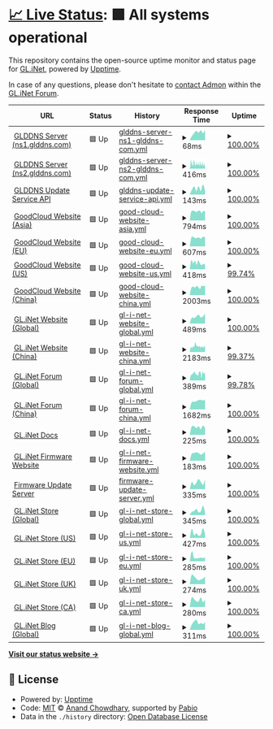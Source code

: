 # [📈 Live Status](https://glinet-status.admon.in.ua): <!--live status--> **🟩 All systems operational**

This repository contains the open-source uptime monitor and status page for [GL.iNet](https://www.gl-inet.com), powered by [Upptime](https://github.com/upptime/upptime).

In case of any questions, please don't hesitate to [contact Admon](https://forum.gl-inet.com/u/admon/summary) within the [GL.iNet Forum](https://forum.gl-inet.com).

<!--start: status pages-->
<!-- This summary is generated by Upptime (https://github.com/upptime/upptime) -->
<!-- Do not edit this manually, your changes will be overwritten -->
<!-- prettier-ignore -->
| URL | Status | History | Response Time | Uptime |
| --- | ------ | ------- | ------------- | ------ |
| <img alt="" src="https://icons.duckduckgo.com/ip3/null.ico" height="13"> [GLDDNS Server (ns1.glddns.com)](ns1.glddns.com) | 🟩 Up | [glddns-server-ns1-glddns-com.yml](https://github.com/Admonstrator/glinet-uptime/commits/HEAD/history/glddns-server-ns1-glddns-com.yml) | <details><summary><img alt="Response time graph" src="./graphs/glddns-server-ns1-glddns-com/response-time-week.png" height="20"> 68ms</summary><br><a href="https://glinet-status.admon.in.ua/history/glddns-server-ns1-glddns-com"><img alt="Response time 77" src="https://img.shields.io/endpoint?url=https%3A%2F%2Fraw.githubusercontent.com%2FAdmonstrator%2Fglinet-uptime%2FHEAD%2Fapi%2Fglddns-server-ns1-glddns-com%2Fresponse-time.json"></a><br><a href="https://glinet-status.admon.in.ua/history/glddns-server-ns1-glddns-com"><img alt="24-hour response time 88" src="https://img.shields.io/endpoint?url=https%3A%2F%2Fraw.githubusercontent.com%2FAdmonstrator%2Fglinet-uptime%2FHEAD%2Fapi%2Fglddns-server-ns1-glddns-com%2Fresponse-time-day.json"></a><br><a href="https://glinet-status.admon.in.ua/history/glddns-server-ns1-glddns-com"><img alt="7-day response time 68" src="https://img.shields.io/endpoint?url=https%3A%2F%2Fraw.githubusercontent.com%2FAdmonstrator%2Fglinet-uptime%2FHEAD%2Fapi%2Fglddns-server-ns1-glddns-com%2Fresponse-time-week.json"></a><br><a href="https://glinet-status.admon.in.ua/history/glddns-server-ns1-glddns-com"><img alt="30-day response time 77" src="https://img.shields.io/endpoint?url=https%3A%2F%2Fraw.githubusercontent.com%2FAdmonstrator%2Fglinet-uptime%2FHEAD%2Fapi%2Fglddns-server-ns1-glddns-com%2Fresponse-time-month.json"></a><br><a href="https://glinet-status.admon.in.ua/history/glddns-server-ns1-glddns-com"><img alt="1-year response time 77" src="https://img.shields.io/endpoint?url=https%3A%2F%2Fraw.githubusercontent.com%2FAdmonstrator%2Fglinet-uptime%2FHEAD%2Fapi%2Fglddns-server-ns1-glddns-com%2Fresponse-time-year.json"></a></details> | <details><summary><a href="https://glinet-status.admon.in.ua/history/glddns-server-ns1-glddns-com">100.00%</a></summary><a href="https://glinet-status.admon.in.ua/history/glddns-server-ns1-glddns-com"><img alt="All-time uptime 100.00%" src="https://img.shields.io/endpoint?url=https%3A%2F%2Fraw.githubusercontent.com%2FAdmonstrator%2Fglinet-uptime%2FHEAD%2Fapi%2Fglddns-server-ns1-glddns-com%2Fuptime.json"></a><br><a href="https://glinet-status.admon.in.ua/history/glddns-server-ns1-glddns-com"><img alt="24-hour uptime 100.00%" src="https://img.shields.io/endpoint?url=https%3A%2F%2Fraw.githubusercontent.com%2FAdmonstrator%2Fglinet-uptime%2FHEAD%2Fapi%2Fglddns-server-ns1-glddns-com%2Fuptime-day.json"></a><br><a href="https://glinet-status.admon.in.ua/history/glddns-server-ns1-glddns-com"><img alt="7-day uptime 100.00%" src="https://img.shields.io/endpoint?url=https%3A%2F%2Fraw.githubusercontent.com%2FAdmonstrator%2Fglinet-uptime%2FHEAD%2Fapi%2Fglddns-server-ns1-glddns-com%2Fuptime-week.json"></a><br><a href="https://glinet-status.admon.in.ua/history/glddns-server-ns1-glddns-com"><img alt="30-day uptime 100.00%" src="https://img.shields.io/endpoint?url=https%3A%2F%2Fraw.githubusercontent.com%2FAdmonstrator%2Fglinet-uptime%2FHEAD%2Fapi%2Fglddns-server-ns1-glddns-com%2Fuptime-month.json"></a><br><a href="https://glinet-status.admon.in.ua/history/glddns-server-ns1-glddns-com"><img alt="1-year uptime 100.00%" src="https://img.shields.io/endpoint?url=https%3A%2F%2Fraw.githubusercontent.com%2FAdmonstrator%2Fglinet-uptime%2FHEAD%2Fapi%2Fglddns-server-ns1-glddns-com%2Fuptime-year.json"></a></details>
| <img alt="" src="https://icons.duckduckgo.com/ip3/null.ico" height="13"> [GLDDNS Server (ns2.glddns.com)](ns2.glddns.com) | 🟩 Up | [glddns-server-ns2-glddns-com.yml](https://github.com/Admonstrator/glinet-uptime/commits/HEAD/history/glddns-server-ns2-glddns-com.yml) | <details><summary><img alt="Response time graph" src="./graphs/glddns-server-ns2-glddns-com/response-time-week.png" height="20"> 416ms</summary><br><a href="https://glinet-status.admon.in.ua/history/glddns-server-ns2-glddns-com"><img alt="Response time 387" src="https://img.shields.io/endpoint?url=https%3A%2F%2Fraw.githubusercontent.com%2FAdmonstrator%2Fglinet-uptime%2FHEAD%2Fapi%2Fglddns-server-ns2-glddns-com%2Fresponse-time.json"></a><br><a href="https://glinet-status.admon.in.ua/history/glddns-server-ns2-glddns-com"><img alt="24-hour response time 358" src="https://img.shields.io/endpoint?url=https%3A%2F%2Fraw.githubusercontent.com%2FAdmonstrator%2Fglinet-uptime%2FHEAD%2Fapi%2Fglddns-server-ns2-glddns-com%2Fresponse-time-day.json"></a><br><a href="https://glinet-status.admon.in.ua/history/glddns-server-ns2-glddns-com"><img alt="7-day response time 416" src="https://img.shields.io/endpoint?url=https%3A%2F%2Fraw.githubusercontent.com%2FAdmonstrator%2Fglinet-uptime%2FHEAD%2Fapi%2Fglddns-server-ns2-glddns-com%2Fresponse-time-week.json"></a><br><a href="https://glinet-status.admon.in.ua/history/glddns-server-ns2-glddns-com"><img alt="30-day response time 387" src="https://img.shields.io/endpoint?url=https%3A%2F%2Fraw.githubusercontent.com%2FAdmonstrator%2Fglinet-uptime%2FHEAD%2Fapi%2Fglddns-server-ns2-glddns-com%2Fresponse-time-month.json"></a><br><a href="https://glinet-status.admon.in.ua/history/glddns-server-ns2-glddns-com"><img alt="1-year response time 387" src="https://img.shields.io/endpoint?url=https%3A%2F%2Fraw.githubusercontent.com%2FAdmonstrator%2Fglinet-uptime%2FHEAD%2Fapi%2Fglddns-server-ns2-glddns-com%2Fresponse-time-year.json"></a></details> | <details><summary><a href="https://glinet-status.admon.in.ua/history/glddns-server-ns2-glddns-com">100.00%</a></summary><a href="https://glinet-status.admon.in.ua/history/glddns-server-ns2-glddns-com"><img alt="All-time uptime 99.82%" src="https://img.shields.io/endpoint?url=https%3A%2F%2Fraw.githubusercontent.com%2FAdmonstrator%2Fglinet-uptime%2FHEAD%2Fapi%2Fglddns-server-ns2-glddns-com%2Fuptime.json"></a><br><a href="https://glinet-status.admon.in.ua/history/glddns-server-ns2-glddns-com"><img alt="24-hour uptime 100.00%" src="https://img.shields.io/endpoint?url=https%3A%2F%2Fraw.githubusercontent.com%2FAdmonstrator%2Fglinet-uptime%2FHEAD%2Fapi%2Fglddns-server-ns2-glddns-com%2Fuptime-day.json"></a><br><a href="https://glinet-status.admon.in.ua/history/glddns-server-ns2-glddns-com"><img alt="7-day uptime 100.00%" src="https://img.shields.io/endpoint?url=https%3A%2F%2Fraw.githubusercontent.com%2FAdmonstrator%2Fglinet-uptime%2FHEAD%2Fapi%2Fglddns-server-ns2-glddns-com%2Fuptime-week.json"></a><br><a href="https://glinet-status.admon.in.ua/history/glddns-server-ns2-glddns-com"><img alt="30-day uptime 99.82%" src="https://img.shields.io/endpoint?url=https%3A%2F%2Fraw.githubusercontent.com%2FAdmonstrator%2Fglinet-uptime%2FHEAD%2Fapi%2Fglddns-server-ns2-glddns-com%2Fuptime-month.json"></a><br><a href="https://glinet-status.admon.in.ua/history/glddns-server-ns2-glddns-com"><img alt="1-year uptime 99.82%" src="https://img.shields.io/endpoint?url=https%3A%2F%2Fraw.githubusercontent.com%2FAdmonstrator%2Fglinet-uptime%2FHEAD%2Fapi%2Fglddns-server-ns2-glddns-com%2Fuptime-year.json"></a></details>
| <img alt="" src="https://icons.duckduckgo.com/ip3/.ico" height="13"> [GLDDNS Update Service API](http:///monitoring:byadmon@ddns.glddns.com/nic/update) | 🟩 Up | [glddns-update-service-api.yml](https://github.com/Admonstrator/glinet-uptime/commits/HEAD/history/glddns-update-service-api.yml) | <details><summary><img alt="Response time graph" src="./graphs/glddns-update-service-api/response-time-week.png" height="20"> 143ms</summary><br><a href="https://glinet-status.admon.in.ua/history/glddns-update-service-api"><img alt="Response time 180" src="https://img.shields.io/endpoint?url=https%3A%2F%2Fraw.githubusercontent.com%2FAdmonstrator%2Fglinet-uptime%2FHEAD%2Fapi%2Fglddns-update-service-api%2Fresponse-time.json"></a><br><a href="https://glinet-status.admon.in.ua/history/glddns-update-service-api"><img alt="24-hour response time 88" src="https://img.shields.io/endpoint?url=https%3A%2F%2Fraw.githubusercontent.com%2FAdmonstrator%2Fglinet-uptime%2FHEAD%2Fapi%2Fglddns-update-service-api%2Fresponse-time-day.json"></a><br><a href="https://glinet-status.admon.in.ua/history/glddns-update-service-api"><img alt="7-day response time 143" src="https://img.shields.io/endpoint?url=https%3A%2F%2Fraw.githubusercontent.com%2FAdmonstrator%2Fglinet-uptime%2FHEAD%2Fapi%2Fglddns-update-service-api%2Fresponse-time-week.json"></a><br><a href="https://glinet-status.admon.in.ua/history/glddns-update-service-api"><img alt="30-day response time 180" src="https://img.shields.io/endpoint?url=https%3A%2F%2Fraw.githubusercontent.com%2FAdmonstrator%2Fglinet-uptime%2FHEAD%2Fapi%2Fglddns-update-service-api%2Fresponse-time-month.json"></a><br><a href="https://glinet-status.admon.in.ua/history/glddns-update-service-api"><img alt="1-year response time 180" src="https://img.shields.io/endpoint?url=https%3A%2F%2Fraw.githubusercontent.com%2FAdmonstrator%2Fglinet-uptime%2FHEAD%2Fapi%2Fglddns-update-service-api%2Fresponse-time-year.json"></a></details> | <details><summary><a href="https://glinet-status.admon.in.ua/history/glddns-update-service-api">100.00%</a></summary><a href="https://glinet-status.admon.in.ua/history/glddns-update-service-api"><img alt="All-time uptime 100.00%" src="https://img.shields.io/endpoint?url=https%3A%2F%2Fraw.githubusercontent.com%2FAdmonstrator%2Fglinet-uptime%2FHEAD%2Fapi%2Fglddns-update-service-api%2Fuptime.json"></a><br><a href="https://glinet-status.admon.in.ua/history/glddns-update-service-api"><img alt="24-hour uptime 100.00%" src="https://img.shields.io/endpoint?url=https%3A%2F%2Fraw.githubusercontent.com%2FAdmonstrator%2Fglinet-uptime%2FHEAD%2Fapi%2Fglddns-update-service-api%2Fuptime-day.json"></a><br><a href="https://glinet-status.admon.in.ua/history/glddns-update-service-api"><img alt="7-day uptime 100.00%" src="https://img.shields.io/endpoint?url=https%3A%2F%2Fraw.githubusercontent.com%2FAdmonstrator%2Fglinet-uptime%2FHEAD%2Fapi%2Fglddns-update-service-api%2Fuptime-week.json"></a><br><a href="https://glinet-status.admon.in.ua/history/glddns-update-service-api"><img alt="30-day uptime 100.00%" src="https://img.shields.io/endpoint?url=https%3A%2F%2Fraw.githubusercontent.com%2FAdmonstrator%2Fglinet-uptime%2FHEAD%2Fapi%2Fglddns-update-service-api%2Fuptime-month.json"></a><br><a href="https://glinet-status.admon.in.ua/history/glddns-update-service-api"><img alt="1-year uptime 100.00%" src="https://img.shields.io/endpoint?url=https%3A%2F%2Fraw.githubusercontent.com%2FAdmonstrator%2Fglinet-uptime%2FHEAD%2Fapi%2Fglddns-update-service-api%2Fuptime-year.json"></a></details>
| <img alt="" src="https://icons.duckduckgo.com/ip3/www.goodcloud.xyz.ico" height="13"> [GoodCloud Website (Asia)](https://www.goodcloud.xyz) | 🟩 Up | [good-cloud-website-asia.yml](https://github.com/Admonstrator/glinet-uptime/commits/HEAD/history/good-cloud-website-asia.yml) | <details><summary><img alt="Response time graph" src="./graphs/good-cloud-website-asia/response-time-week.png" height="20"> 794ms</summary><br><a href="https://glinet-status.admon.in.ua/history/good-cloud-website-asia"><img alt="Response time 830" src="https://img.shields.io/endpoint?url=https%3A%2F%2Fraw.githubusercontent.com%2FAdmonstrator%2Fglinet-uptime%2FHEAD%2Fapi%2Fgood-cloud-website-asia%2Fresponse-time.json"></a><br><a href="https://glinet-status.admon.in.ua/history/good-cloud-website-asia"><img alt="24-hour response time 781" src="https://img.shields.io/endpoint?url=https%3A%2F%2Fraw.githubusercontent.com%2FAdmonstrator%2Fglinet-uptime%2FHEAD%2Fapi%2Fgood-cloud-website-asia%2Fresponse-time-day.json"></a><br><a href="https://glinet-status.admon.in.ua/history/good-cloud-website-asia"><img alt="7-day response time 794" src="https://img.shields.io/endpoint?url=https%3A%2F%2Fraw.githubusercontent.com%2FAdmonstrator%2Fglinet-uptime%2FHEAD%2Fapi%2Fgood-cloud-website-asia%2Fresponse-time-week.json"></a><br><a href="https://glinet-status.admon.in.ua/history/good-cloud-website-asia"><img alt="30-day response time 830" src="https://img.shields.io/endpoint?url=https%3A%2F%2Fraw.githubusercontent.com%2FAdmonstrator%2Fglinet-uptime%2FHEAD%2Fapi%2Fgood-cloud-website-asia%2Fresponse-time-month.json"></a><br><a href="https://glinet-status.admon.in.ua/history/good-cloud-website-asia"><img alt="1-year response time 830" src="https://img.shields.io/endpoint?url=https%3A%2F%2Fraw.githubusercontent.com%2FAdmonstrator%2Fglinet-uptime%2FHEAD%2Fapi%2Fgood-cloud-website-asia%2Fresponse-time-year.json"></a></details> | <details><summary><a href="https://glinet-status.admon.in.ua/history/good-cloud-website-asia">100.00%</a></summary><a href="https://glinet-status.admon.in.ua/history/good-cloud-website-asia"><img alt="All-time uptime 100.00%" src="https://img.shields.io/endpoint?url=https%3A%2F%2Fraw.githubusercontent.com%2FAdmonstrator%2Fglinet-uptime%2FHEAD%2Fapi%2Fgood-cloud-website-asia%2Fuptime.json"></a><br><a href="https://glinet-status.admon.in.ua/history/good-cloud-website-asia"><img alt="24-hour uptime 100.00%" src="https://img.shields.io/endpoint?url=https%3A%2F%2Fraw.githubusercontent.com%2FAdmonstrator%2Fglinet-uptime%2FHEAD%2Fapi%2Fgood-cloud-website-asia%2Fuptime-day.json"></a><br><a href="https://glinet-status.admon.in.ua/history/good-cloud-website-asia"><img alt="7-day uptime 100.00%" src="https://img.shields.io/endpoint?url=https%3A%2F%2Fraw.githubusercontent.com%2FAdmonstrator%2Fglinet-uptime%2FHEAD%2Fapi%2Fgood-cloud-website-asia%2Fuptime-week.json"></a><br><a href="https://glinet-status.admon.in.ua/history/good-cloud-website-asia"><img alt="30-day uptime 100.00%" src="https://img.shields.io/endpoint?url=https%3A%2F%2Fraw.githubusercontent.com%2FAdmonstrator%2Fglinet-uptime%2FHEAD%2Fapi%2Fgood-cloud-website-asia%2Fuptime-month.json"></a><br><a href="https://glinet-status.admon.in.ua/history/good-cloud-website-asia"><img alt="1-year uptime 100.00%" src="https://img.shields.io/endpoint?url=https%3A%2F%2Fraw.githubusercontent.com%2FAdmonstrator%2Fglinet-uptime%2FHEAD%2Fapi%2Fgood-cloud-website-asia%2Fuptime-year.json"></a></details>
| <img alt="" src="https://icons.duckduckgo.com/ip3/cloud-eu.goodcloud.xyz.ico" height="13"> [GoodCloud Website (EU)](https://cloud-eu.goodcloud.xyz) | 🟩 Up | [good-cloud-website-eu.yml](https://github.com/Admonstrator/glinet-uptime/commits/HEAD/history/good-cloud-website-eu.yml) | <details><summary><img alt="Response time graph" src="./graphs/good-cloud-website-eu/response-time-week.png" height="20"> 607ms</summary><br><a href="https://glinet-status.admon.in.ua/history/good-cloud-website-eu"><img alt="Response time 629" src="https://img.shields.io/endpoint?url=https%3A%2F%2Fraw.githubusercontent.com%2FAdmonstrator%2Fglinet-uptime%2FHEAD%2Fapi%2Fgood-cloud-website-eu%2Fresponse-time.json"></a><br><a href="https://glinet-status.admon.in.ua/history/good-cloud-website-eu"><img alt="24-hour response time 642" src="https://img.shields.io/endpoint?url=https%3A%2F%2Fraw.githubusercontent.com%2FAdmonstrator%2Fglinet-uptime%2FHEAD%2Fapi%2Fgood-cloud-website-eu%2Fresponse-time-day.json"></a><br><a href="https://glinet-status.admon.in.ua/history/good-cloud-website-eu"><img alt="7-day response time 607" src="https://img.shields.io/endpoint?url=https%3A%2F%2Fraw.githubusercontent.com%2FAdmonstrator%2Fglinet-uptime%2FHEAD%2Fapi%2Fgood-cloud-website-eu%2Fresponse-time-week.json"></a><br><a href="https://glinet-status.admon.in.ua/history/good-cloud-website-eu"><img alt="30-day response time 629" src="https://img.shields.io/endpoint?url=https%3A%2F%2Fraw.githubusercontent.com%2FAdmonstrator%2Fglinet-uptime%2FHEAD%2Fapi%2Fgood-cloud-website-eu%2Fresponse-time-month.json"></a><br><a href="https://glinet-status.admon.in.ua/history/good-cloud-website-eu"><img alt="1-year response time 629" src="https://img.shields.io/endpoint?url=https%3A%2F%2Fraw.githubusercontent.com%2FAdmonstrator%2Fglinet-uptime%2FHEAD%2Fapi%2Fgood-cloud-website-eu%2Fresponse-time-year.json"></a></details> | <details><summary><a href="https://glinet-status.admon.in.ua/history/good-cloud-website-eu">100.00%</a></summary><a href="https://glinet-status.admon.in.ua/history/good-cloud-website-eu"><img alt="All-time uptime 100.00%" src="https://img.shields.io/endpoint?url=https%3A%2F%2Fraw.githubusercontent.com%2FAdmonstrator%2Fglinet-uptime%2FHEAD%2Fapi%2Fgood-cloud-website-eu%2Fuptime.json"></a><br><a href="https://glinet-status.admon.in.ua/history/good-cloud-website-eu"><img alt="24-hour uptime 100.00%" src="https://img.shields.io/endpoint?url=https%3A%2F%2Fraw.githubusercontent.com%2FAdmonstrator%2Fglinet-uptime%2FHEAD%2Fapi%2Fgood-cloud-website-eu%2Fuptime-day.json"></a><br><a href="https://glinet-status.admon.in.ua/history/good-cloud-website-eu"><img alt="7-day uptime 100.00%" src="https://img.shields.io/endpoint?url=https%3A%2F%2Fraw.githubusercontent.com%2FAdmonstrator%2Fglinet-uptime%2FHEAD%2Fapi%2Fgood-cloud-website-eu%2Fuptime-week.json"></a><br><a href="https://glinet-status.admon.in.ua/history/good-cloud-website-eu"><img alt="30-day uptime 100.00%" src="https://img.shields.io/endpoint?url=https%3A%2F%2Fraw.githubusercontent.com%2FAdmonstrator%2Fglinet-uptime%2FHEAD%2Fapi%2Fgood-cloud-website-eu%2Fuptime-month.json"></a><br><a href="https://glinet-status.admon.in.ua/history/good-cloud-website-eu"><img alt="1-year uptime 100.00%" src="https://img.shields.io/endpoint?url=https%3A%2F%2Fraw.githubusercontent.com%2FAdmonstrator%2Fglinet-uptime%2FHEAD%2Fapi%2Fgood-cloud-website-eu%2Fuptime-year.json"></a></details>
| <img alt="" src="https://icons.duckduckgo.com/ip3/cloud-us.goodcloud.xyz.ico" height="13"> [GoodCloud Website (US)](https://cloud-us.goodcloud.xyz) | 🟩 Up | [good-cloud-website-us.yml](https://github.com/Admonstrator/glinet-uptime/commits/HEAD/history/good-cloud-website-us.yml) | <details><summary><img alt="Response time graph" src="./graphs/good-cloud-website-us/response-time-week.png" height="20"> 418ms</summary><br><a href="https://glinet-status.admon.in.ua/history/good-cloud-website-us"><img alt="Response time 373" src="https://img.shields.io/endpoint?url=https%3A%2F%2Fraw.githubusercontent.com%2FAdmonstrator%2Fglinet-uptime%2FHEAD%2Fapi%2Fgood-cloud-website-us%2Fresponse-time.json"></a><br><a href="https://glinet-status.admon.in.ua/history/good-cloud-website-us"><img alt="24-hour response time 303" src="https://img.shields.io/endpoint?url=https%3A%2F%2Fraw.githubusercontent.com%2FAdmonstrator%2Fglinet-uptime%2FHEAD%2Fapi%2Fgood-cloud-website-us%2Fresponse-time-day.json"></a><br><a href="https://glinet-status.admon.in.ua/history/good-cloud-website-us"><img alt="7-day response time 418" src="https://img.shields.io/endpoint?url=https%3A%2F%2Fraw.githubusercontent.com%2FAdmonstrator%2Fglinet-uptime%2FHEAD%2Fapi%2Fgood-cloud-website-us%2Fresponse-time-week.json"></a><br><a href="https://glinet-status.admon.in.ua/history/good-cloud-website-us"><img alt="30-day response time 373" src="https://img.shields.io/endpoint?url=https%3A%2F%2Fraw.githubusercontent.com%2FAdmonstrator%2Fglinet-uptime%2FHEAD%2Fapi%2Fgood-cloud-website-us%2Fresponse-time-month.json"></a><br><a href="https://glinet-status.admon.in.ua/history/good-cloud-website-us"><img alt="1-year response time 373" src="https://img.shields.io/endpoint?url=https%3A%2F%2Fraw.githubusercontent.com%2FAdmonstrator%2Fglinet-uptime%2FHEAD%2Fapi%2Fgood-cloud-website-us%2Fresponse-time-year.json"></a></details> | <details><summary><a href="https://glinet-status.admon.in.ua/history/good-cloud-website-us">99.74%</a></summary><a href="https://glinet-status.admon.in.ua/history/good-cloud-website-us"><img alt="All-time uptime 99.64%" src="https://img.shields.io/endpoint?url=https%3A%2F%2Fraw.githubusercontent.com%2FAdmonstrator%2Fglinet-uptime%2FHEAD%2Fapi%2Fgood-cloud-website-us%2Fuptime.json"></a><br><a href="https://glinet-status.admon.in.ua/history/good-cloud-website-us"><img alt="24-hour uptime 100.00%" src="https://img.shields.io/endpoint?url=https%3A%2F%2Fraw.githubusercontent.com%2FAdmonstrator%2Fglinet-uptime%2FHEAD%2Fapi%2Fgood-cloud-website-us%2Fuptime-day.json"></a><br><a href="https://glinet-status.admon.in.ua/history/good-cloud-website-us"><img alt="7-day uptime 99.74%" src="https://img.shields.io/endpoint?url=https%3A%2F%2Fraw.githubusercontent.com%2FAdmonstrator%2Fglinet-uptime%2FHEAD%2Fapi%2Fgood-cloud-website-us%2Fuptime-week.json"></a><br><a href="https://glinet-status.admon.in.ua/history/good-cloud-website-us"><img alt="30-day uptime 99.64%" src="https://img.shields.io/endpoint?url=https%3A%2F%2Fraw.githubusercontent.com%2FAdmonstrator%2Fglinet-uptime%2FHEAD%2Fapi%2Fgood-cloud-website-us%2Fuptime-month.json"></a><br><a href="https://glinet-status.admon.in.ua/history/good-cloud-website-us"><img alt="1-year uptime 99.64%" src="https://img.shields.io/endpoint?url=https%3A%2F%2Fraw.githubusercontent.com%2FAdmonstrator%2Fglinet-uptime%2FHEAD%2Fapi%2Fgood-cloud-website-us%2Fuptime-year.json"></a></details>
| <img alt="" src="https://icons.duckduckgo.com/ip3/cloud.gl-inet.cn.ico" height="13"> [GoodCloud Website (China)](https://cloud.gl-inet.cn) | 🟩 Up | [good-cloud-website-china.yml](https://github.com/Admonstrator/glinet-uptime/commits/HEAD/history/good-cloud-website-china.yml) | <details><summary><img alt="Response time graph" src="./graphs/good-cloud-website-china/response-time-week.png" height="20"> 2003ms</summary><br><a href="https://glinet-status.admon.in.ua/history/good-cloud-website-china"><img alt="Response time 1920" src="https://img.shields.io/endpoint?url=https%3A%2F%2Fraw.githubusercontent.com%2FAdmonstrator%2Fglinet-uptime%2FHEAD%2Fapi%2Fgood-cloud-website-china%2Fresponse-time.json"></a><br><a href="https://glinet-status.admon.in.ua/history/good-cloud-website-china"><img alt="24-hour response time 2290" src="https://img.shields.io/endpoint?url=https%3A%2F%2Fraw.githubusercontent.com%2FAdmonstrator%2Fglinet-uptime%2FHEAD%2Fapi%2Fgood-cloud-website-china%2Fresponse-time-day.json"></a><br><a href="https://glinet-status.admon.in.ua/history/good-cloud-website-china"><img alt="7-day response time 2003" src="https://img.shields.io/endpoint?url=https%3A%2F%2Fraw.githubusercontent.com%2FAdmonstrator%2Fglinet-uptime%2FHEAD%2Fapi%2Fgood-cloud-website-china%2Fresponse-time-week.json"></a><br><a href="https://glinet-status.admon.in.ua/history/good-cloud-website-china"><img alt="30-day response time 1920" src="https://img.shields.io/endpoint?url=https%3A%2F%2Fraw.githubusercontent.com%2FAdmonstrator%2Fglinet-uptime%2FHEAD%2Fapi%2Fgood-cloud-website-china%2Fresponse-time-month.json"></a><br><a href="https://glinet-status.admon.in.ua/history/good-cloud-website-china"><img alt="1-year response time 1920" src="https://img.shields.io/endpoint?url=https%3A%2F%2Fraw.githubusercontent.com%2FAdmonstrator%2Fglinet-uptime%2FHEAD%2Fapi%2Fgood-cloud-website-china%2Fresponse-time-year.json"></a></details> | <details><summary><a href="https://glinet-status.admon.in.ua/history/good-cloud-website-china">100.00%</a></summary><a href="https://glinet-status.admon.in.ua/history/good-cloud-website-china"><img alt="All-time uptime 100.00%" src="https://img.shields.io/endpoint?url=https%3A%2F%2Fraw.githubusercontent.com%2FAdmonstrator%2Fglinet-uptime%2FHEAD%2Fapi%2Fgood-cloud-website-china%2Fuptime.json"></a><br><a href="https://glinet-status.admon.in.ua/history/good-cloud-website-china"><img alt="24-hour uptime 100.00%" src="https://img.shields.io/endpoint?url=https%3A%2F%2Fraw.githubusercontent.com%2FAdmonstrator%2Fglinet-uptime%2FHEAD%2Fapi%2Fgood-cloud-website-china%2Fuptime-day.json"></a><br><a href="https://glinet-status.admon.in.ua/history/good-cloud-website-china"><img alt="7-day uptime 100.00%" src="https://img.shields.io/endpoint?url=https%3A%2F%2Fraw.githubusercontent.com%2FAdmonstrator%2Fglinet-uptime%2FHEAD%2Fapi%2Fgood-cloud-website-china%2Fuptime-week.json"></a><br><a href="https://glinet-status.admon.in.ua/history/good-cloud-website-china"><img alt="30-day uptime 100.00%" src="https://img.shields.io/endpoint?url=https%3A%2F%2Fraw.githubusercontent.com%2FAdmonstrator%2Fglinet-uptime%2FHEAD%2Fapi%2Fgood-cloud-website-china%2Fuptime-month.json"></a><br><a href="https://glinet-status.admon.in.ua/history/good-cloud-website-china"><img alt="1-year uptime 100.00%" src="https://img.shields.io/endpoint?url=https%3A%2F%2Fraw.githubusercontent.com%2FAdmonstrator%2Fglinet-uptime%2FHEAD%2Fapi%2Fgood-cloud-website-china%2Fuptime-year.json"></a></details>
| <img alt="" src="https://icons.duckduckgo.com/ip3/www.gl-inet.com.ico" height="13"> [GL.iNet Website (Global)](https://www.gl-inet.com) | 🟩 Up | [gl-i-net-website-global.yml](https://github.com/Admonstrator/glinet-uptime/commits/HEAD/history/gl-i-net-website-global.yml) | <details><summary><img alt="Response time graph" src="./graphs/gl-i-net-website-global/response-time-week.png" height="20"> 489ms</summary><br><a href="https://glinet-status.admon.in.ua/history/gl-i-net-website-global"><img alt="Response time 471" src="https://img.shields.io/endpoint?url=https%3A%2F%2Fraw.githubusercontent.com%2FAdmonstrator%2Fglinet-uptime%2FHEAD%2Fapi%2Fgl-i-net-website-global%2Fresponse-time.json"></a><br><a href="https://glinet-status.admon.in.ua/history/gl-i-net-website-global"><img alt="24-hour response time 669" src="https://img.shields.io/endpoint?url=https%3A%2F%2Fraw.githubusercontent.com%2FAdmonstrator%2Fglinet-uptime%2FHEAD%2Fapi%2Fgl-i-net-website-global%2Fresponse-time-day.json"></a><br><a href="https://glinet-status.admon.in.ua/history/gl-i-net-website-global"><img alt="7-day response time 489" src="https://img.shields.io/endpoint?url=https%3A%2F%2Fraw.githubusercontent.com%2FAdmonstrator%2Fglinet-uptime%2FHEAD%2Fapi%2Fgl-i-net-website-global%2Fresponse-time-week.json"></a><br><a href="https://glinet-status.admon.in.ua/history/gl-i-net-website-global"><img alt="30-day response time 471" src="https://img.shields.io/endpoint?url=https%3A%2F%2Fraw.githubusercontent.com%2FAdmonstrator%2Fglinet-uptime%2FHEAD%2Fapi%2Fgl-i-net-website-global%2Fresponse-time-month.json"></a><br><a href="https://glinet-status.admon.in.ua/history/gl-i-net-website-global"><img alt="1-year response time 471" src="https://img.shields.io/endpoint?url=https%3A%2F%2Fraw.githubusercontent.com%2FAdmonstrator%2Fglinet-uptime%2FHEAD%2Fapi%2Fgl-i-net-website-global%2Fresponse-time-year.json"></a></details> | <details><summary><a href="https://glinet-status.admon.in.ua/history/gl-i-net-website-global">100.00%</a></summary><a href="https://glinet-status.admon.in.ua/history/gl-i-net-website-global"><img alt="All-time uptime 100.00%" src="https://img.shields.io/endpoint?url=https%3A%2F%2Fraw.githubusercontent.com%2FAdmonstrator%2Fglinet-uptime%2FHEAD%2Fapi%2Fgl-i-net-website-global%2Fuptime.json"></a><br><a href="https://glinet-status.admon.in.ua/history/gl-i-net-website-global"><img alt="24-hour uptime 100.00%" src="https://img.shields.io/endpoint?url=https%3A%2F%2Fraw.githubusercontent.com%2FAdmonstrator%2Fglinet-uptime%2FHEAD%2Fapi%2Fgl-i-net-website-global%2Fuptime-day.json"></a><br><a href="https://glinet-status.admon.in.ua/history/gl-i-net-website-global"><img alt="7-day uptime 100.00%" src="https://img.shields.io/endpoint?url=https%3A%2F%2Fraw.githubusercontent.com%2FAdmonstrator%2Fglinet-uptime%2FHEAD%2Fapi%2Fgl-i-net-website-global%2Fuptime-week.json"></a><br><a href="https://glinet-status.admon.in.ua/history/gl-i-net-website-global"><img alt="30-day uptime 100.00%" src="https://img.shields.io/endpoint?url=https%3A%2F%2Fraw.githubusercontent.com%2FAdmonstrator%2Fglinet-uptime%2FHEAD%2Fapi%2Fgl-i-net-website-global%2Fuptime-month.json"></a><br><a href="https://glinet-status.admon.in.ua/history/gl-i-net-website-global"><img alt="1-year uptime 100.00%" src="https://img.shields.io/endpoint?url=https%3A%2F%2Fraw.githubusercontent.com%2FAdmonstrator%2Fglinet-uptime%2FHEAD%2Fapi%2Fgl-i-net-website-global%2Fuptime-year.json"></a></details>
| <img alt="" src="https://icons.duckduckgo.com/ip3/www.gl-inet.cn.ico" height="13"> [GL.iNet Website (China)](https://www.gl-inet.cn) | 🟩 Up | [gl-i-net-website-china.yml](https://github.com/Admonstrator/glinet-uptime/commits/HEAD/history/gl-i-net-website-china.yml) | <details><summary><img alt="Response time graph" src="./graphs/gl-i-net-website-china/response-time-week.png" height="20"> 2183ms</summary><br><a href="https://glinet-status.admon.in.ua/history/gl-i-net-website-china"><img alt="Response time 2217" src="https://img.shields.io/endpoint?url=https%3A%2F%2Fraw.githubusercontent.com%2FAdmonstrator%2Fglinet-uptime%2FHEAD%2Fapi%2Fgl-i-net-website-china%2Fresponse-time.json"></a><br><a href="https://glinet-status.admon.in.ua/history/gl-i-net-website-china"><img alt="24-hour response time 2521" src="https://img.shields.io/endpoint?url=https%3A%2F%2Fraw.githubusercontent.com%2FAdmonstrator%2Fglinet-uptime%2FHEAD%2Fapi%2Fgl-i-net-website-china%2Fresponse-time-day.json"></a><br><a href="https://glinet-status.admon.in.ua/history/gl-i-net-website-china"><img alt="7-day response time 2183" src="https://img.shields.io/endpoint?url=https%3A%2F%2Fraw.githubusercontent.com%2FAdmonstrator%2Fglinet-uptime%2FHEAD%2Fapi%2Fgl-i-net-website-china%2Fresponse-time-week.json"></a><br><a href="https://glinet-status.admon.in.ua/history/gl-i-net-website-china"><img alt="30-day response time 2217" src="https://img.shields.io/endpoint?url=https%3A%2F%2Fraw.githubusercontent.com%2FAdmonstrator%2Fglinet-uptime%2FHEAD%2Fapi%2Fgl-i-net-website-china%2Fresponse-time-month.json"></a><br><a href="https://glinet-status.admon.in.ua/history/gl-i-net-website-china"><img alt="1-year response time 2217" src="https://img.shields.io/endpoint?url=https%3A%2F%2Fraw.githubusercontent.com%2FAdmonstrator%2Fglinet-uptime%2FHEAD%2Fapi%2Fgl-i-net-website-china%2Fresponse-time-year.json"></a></details> | <details><summary><a href="https://glinet-status.admon.in.ua/history/gl-i-net-website-china">99.37%</a></summary><a href="https://glinet-status.admon.in.ua/history/gl-i-net-website-china"><img alt="All-time uptime 99.70%" src="https://img.shields.io/endpoint?url=https%3A%2F%2Fraw.githubusercontent.com%2FAdmonstrator%2Fglinet-uptime%2FHEAD%2Fapi%2Fgl-i-net-website-china%2Fuptime.json"></a><br><a href="https://glinet-status.admon.in.ua/history/gl-i-net-website-china"><img alt="24-hour uptime 99.41%" src="https://img.shields.io/endpoint?url=https%3A%2F%2Fraw.githubusercontent.com%2FAdmonstrator%2Fglinet-uptime%2FHEAD%2Fapi%2Fgl-i-net-website-china%2Fuptime-day.json"></a><br><a href="https://glinet-status.admon.in.ua/history/gl-i-net-website-china"><img alt="7-day uptime 99.37%" src="https://img.shields.io/endpoint?url=https%3A%2F%2Fraw.githubusercontent.com%2FAdmonstrator%2Fglinet-uptime%2FHEAD%2Fapi%2Fgl-i-net-website-china%2Fuptime-week.json"></a><br><a href="https://glinet-status.admon.in.ua/history/gl-i-net-website-china"><img alt="30-day uptime 99.70%" src="https://img.shields.io/endpoint?url=https%3A%2F%2Fraw.githubusercontent.com%2FAdmonstrator%2Fglinet-uptime%2FHEAD%2Fapi%2Fgl-i-net-website-china%2Fuptime-month.json"></a><br><a href="https://glinet-status.admon.in.ua/history/gl-i-net-website-china"><img alt="1-year uptime 99.70%" src="https://img.shields.io/endpoint?url=https%3A%2F%2Fraw.githubusercontent.com%2FAdmonstrator%2Fglinet-uptime%2FHEAD%2Fapi%2Fgl-i-net-website-china%2Fuptime-year.json"></a></details>
| <img alt="" src="https://icons.duckduckgo.com/ip3/forum.gl-inet.com.ico" height="13"> [GL.iNet Forum (Global)](https://forum.gl-inet.com) | 🟩 Up | [gl-i-net-forum-global.yml](https://github.com/Admonstrator/glinet-uptime/commits/HEAD/history/gl-i-net-forum-global.yml) | <details><summary><img alt="Response time graph" src="./graphs/gl-i-net-forum-global/response-time-week.png" height="20"> 389ms</summary><br><a href="https://glinet-status.admon.in.ua/history/gl-i-net-forum-global"><img alt="Response time 437" src="https://img.shields.io/endpoint?url=https%3A%2F%2Fraw.githubusercontent.com%2FAdmonstrator%2Fglinet-uptime%2FHEAD%2Fapi%2Fgl-i-net-forum-global%2Fresponse-time.json"></a><br><a href="https://glinet-status.admon.in.ua/history/gl-i-net-forum-global"><img alt="24-hour response time 456" src="https://img.shields.io/endpoint?url=https%3A%2F%2Fraw.githubusercontent.com%2FAdmonstrator%2Fglinet-uptime%2FHEAD%2Fapi%2Fgl-i-net-forum-global%2Fresponse-time-day.json"></a><br><a href="https://glinet-status.admon.in.ua/history/gl-i-net-forum-global"><img alt="7-day response time 389" src="https://img.shields.io/endpoint?url=https%3A%2F%2Fraw.githubusercontent.com%2FAdmonstrator%2Fglinet-uptime%2FHEAD%2Fapi%2Fgl-i-net-forum-global%2Fresponse-time-week.json"></a><br><a href="https://glinet-status.admon.in.ua/history/gl-i-net-forum-global"><img alt="30-day response time 437" src="https://img.shields.io/endpoint?url=https%3A%2F%2Fraw.githubusercontent.com%2FAdmonstrator%2Fglinet-uptime%2FHEAD%2Fapi%2Fgl-i-net-forum-global%2Fresponse-time-month.json"></a><br><a href="https://glinet-status.admon.in.ua/history/gl-i-net-forum-global"><img alt="1-year response time 437" src="https://img.shields.io/endpoint?url=https%3A%2F%2Fraw.githubusercontent.com%2FAdmonstrator%2Fglinet-uptime%2FHEAD%2Fapi%2Fgl-i-net-forum-global%2Fresponse-time-year.json"></a></details> | <details><summary><a href="https://glinet-status.admon.in.ua/history/gl-i-net-forum-global">99.78%</a></summary><a href="https://glinet-status.admon.in.ua/history/gl-i-net-forum-global"><img alt="All-time uptime 99.90%" src="https://img.shields.io/endpoint?url=https%3A%2F%2Fraw.githubusercontent.com%2FAdmonstrator%2Fglinet-uptime%2FHEAD%2Fapi%2Fgl-i-net-forum-global%2Fuptime.json"></a><br><a href="https://glinet-status.admon.in.ua/history/gl-i-net-forum-global"><img alt="24-hour uptime 100.00%" src="https://img.shields.io/endpoint?url=https%3A%2F%2Fraw.githubusercontent.com%2FAdmonstrator%2Fglinet-uptime%2FHEAD%2Fapi%2Fgl-i-net-forum-global%2Fuptime-day.json"></a><br><a href="https://glinet-status.admon.in.ua/history/gl-i-net-forum-global"><img alt="7-day uptime 99.78%" src="https://img.shields.io/endpoint?url=https%3A%2F%2Fraw.githubusercontent.com%2FAdmonstrator%2Fglinet-uptime%2FHEAD%2Fapi%2Fgl-i-net-forum-global%2Fuptime-week.json"></a><br><a href="https://glinet-status.admon.in.ua/history/gl-i-net-forum-global"><img alt="30-day uptime 99.90%" src="https://img.shields.io/endpoint?url=https%3A%2F%2Fraw.githubusercontent.com%2FAdmonstrator%2Fglinet-uptime%2FHEAD%2Fapi%2Fgl-i-net-forum-global%2Fuptime-month.json"></a><br><a href="https://glinet-status.admon.in.ua/history/gl-i-net-forum-global"><img alt="1-year uptime 99.90%" src="https://img.shields.io/endpoint?url=https%3A%2F%2Fraw.githubusercontent.com%2FAdmonstrator%2Fglinet-uptime%2FHEAD%2Fapi%2Fgl-i-net-forum-global%2Fuptime-year.json"></a></details>
| <img alt="" src="https://icons.duckduckgo.com/ip3/forum.gl-inet.cn.ico" height="13"> [GL.iNet Forum (China)](https://forum.gl-inet.cn) | 🟩 Up | [gl-i-net-forum-china.yml](https://github.com/Admonstrator/glinet-uptime/commits/HEAD/history/gl-i-net-forum-china.yml) | <details><summary><img alt="Response time graph" src="./graphs/gl-i-net-forum-china/response-time-week.png" height="20"> 1682ms</summary><br><a href="https://glinet-status.admon.in.ua/history/gl-i-net-forum-china"><img alt="Response time 1764" src="https://img.shields.io/endpoint?url=https%3A%2F%2Fraw.githubusercontent.com%2FAdmonstrator%2Fglinet-uptime%2FHEAD%2Fapi%2Fgl-i-net-forum-china%2Fresponse-time.json"></a><br><a href="https://glinet-status.admon.in.ua/history/gl-i-net-forum-china"><img alt="24-hour response time 1866" src="https://img.shields.io/endpoint?url=https%3A%2F%2Fraw.githubusercontent.com%2FAdmonstrator%2Fglinet-uptime%2FHEAD%2Fapi%2Fgl-i-net-forum-china%2Fresponse-time-day.json"></a><br><a href="https://glinet-status.admon.in.ua/history/gl-i-net-forum-china"><img alt="7-day response time 1682" src="https://img.shields.io/endpoint?url=https%3A%2F%2Fraw.githubusercontent.com%2FAdmonstrator%2Fglinet-uptime%2FHEAD%2Fapi%2Fgl-i-net-forum-china%2Fresponse-time-week.json"></a><br><a href="https://glinet-status.admon.in.ua/history/gl-i-net-forum-china"><img alt="30-day response time 1764" src="https://img.shields.io/endpoint?url=https%3A%2F%2Fraw.githubusercontent.com%2FAdmonstrator%2Fglinet-uptime%2FHEAD%2Fapi%2Fgl-i-net-forum-china%2Fresponse-time-month.json"></a><br><a href="https://glinet-status.admon.in.ua/history/gl-i-net-forum-china"><img alt="1-year response time 1764" src="https://img.shields.io/endpoint?url=https%3A%2F%2Fraw.githubusercontent.com%2FAdmonstrator%2Fglinet-uptime%2FHEAD%2Fapi%2Fgl-i-net-forum-china%2Fresponse-time-year.json"></a></details> | <details><summary><a href="https://glinet-status.admon.in.ua/history/gl-i-net-forum-china">100.00%</a></summary><a href="https://glinet-status.admon.in.ua/history/gl-i-net-forum-china"><img alt="All-time uptime 100.00%" src="https://img.shields.io/endpoint?url=https%3A%2F%2Fraw.githubusercontent.com%2FAdmonstrator%2Fglinet-uptime%2FHEAD%2Fapi%2Fgl-i-net-forum-china%2Fuptime.json"></a><br><a href="https://glinet-status.admon.in.ua/history/gl-i-net-forum-china"><img alt="24-hour uptime 100.00%" src="https://img.shields.io/endpoint?url=https%3A%2F%2Fraw.githubusercontent.com%2FAdmonstrator%2Fglinet-uptime%2FHEAD%2Fapi%2Fgl-i-net-forum-china%2Fuptime-day.json"></a><br><a href="https://glinet-status.admon.in.ua/history/gl-i-net-forum-china"><img alt="7-day uptime 100.00%" src="https://img.shields.io/endpoint?url=https%3A%2F%2Fraw.githubusercontent.com%2FAdmonstrator%2Fglinet-uptime%2FHEAD%2Fapi%2Fgl-i-net-forum-china%2Fuptime-week.json"></a><br><a href="https://glinet-status.admon.in.ua/history/gl-i-net-forum-china"><img alt="30-day uptime 100.00%" src="https://img.shields.io/endpoint?url=https%3A%2F%2Fraw.githubusercontent.com%2FAdmonstrator%2Fglinet-uptime%2FHEAD%2Fapi%2Fgl-i-net-forum-china%2Fuptime-month.json"></a><br><a href="https://glinet-status.admon.in.ua/history/gl-i-net-forum-china"><img alt="1-year uptime 100.00%" src="https://img.shields.io/endpoint?url=https%3A%2F%2Fraw.githubusercontent.com%2FAdmonstrator%2Fglinet-uptime%2FHEAD%2Fapi%2Fgl-i-net-forum-china%2Fuptime-year.json"></a></details>
| <img alt="" src="https://icons.duckduckgo.com/ip3/docs.gl-inet.com.ico" height="13"> [GL.iNet Docs](https://docs.gl-inet.com) | 🟩 Up | [gl-i-net-docs.yml](https://github.com/Admonstrator/glinet-uptime/commits/HEAD/history/gl-i-net-docs.yml) | <details><summary><img alt="Response time graph" src="./graphs/gl-i-net-docs/response-time-week.png" height="20"> 225ms</summary><br><a href="https://glinet-status.admon.in.ua/history/gl-i-net-docs"><img alt="Response time 234" src="https://img.shields.io/endpoint?url=https%3A%2F%2Fraw.githubusercontent.com%2FAdmonstrator%2Fglinet-uptime%2FHEAD%2Fapi%2Fgl-i-net-docs%2Fresponse-time.json"></a><br><a href="https://glinet-status.admon.in.ua/history/gl-i-net-docs"><img alt="24-hour response time 200" src="https://img.shields.io/endpoint?url=https%3A%2F%2Fraw.githubusercontent.com%2FAdmonstrator%2Fglinet-uptime%2FHEAD%2Fapi%2Fgl-i-net-docs%2Fresponse-time-day.json"></a><br><a href="https://glinet-status.admon.in.ua/history/gl-i-net-docs"><img alt="7-day response time 225" src="https://img.shields.io/endpoint?url=https%3A%2F%2Fraw.githubusercontent.com%2FAdmonstrator%2Fglinet-uptime%2FHEAD%2Fapi%2Fgl-i-net-docs%2Fresponse-time-week.json"></a><br><a href="https://glinet-status.admon.in.ua/history/gl-i-net-docs"><img alt="30-day response time 234" src="https://img.shields.io/endpoint?url=https%3A%2F%2Fraw.githubusercontent.com%2FAdmonstrator%2Fglinet-uptime%2FHEAD%2Fapi%2Fgl-i-net-docs%2Fresponse-time-month.json"></a><br><a href="https://glinet-status.admon.in.ua/history/gl-i-net-docs"><img alt="1-year response time 234" src="https://img.shields.io/endpoint?url=https%3A%2F%2Fraw.githubusercontent.com%2FAdmonstrator%2Fglinet-uptime%2FHEAD%2Fapi%2Fgl-i-net-docs%2Fresponse-time-year.json"></a></details> | <details><summary><a href="https://glinet-status.admon.in.ua/history/gl-i-net-docs">100.00%</a></summary><a href="https://glinet-status.admon.in.ua/history/gl-i-net-docs"><img alt="All-time uptime 100.00%" src="https://img.shields.io/endpoint?url=https%3A%2F%2Fraw.githubusercontent.com%2FAdmonstrator%2Fglinet-uptime%2FHEAD%2Fapi%2Fgl-i-net-docs%2Fuptime.json"></a><br><a href="https://glinet-status.admon.in.ua/history/gl-i-net-docs"><img alt="24-hour uptime 100.00%" src="https://img.shields.io/endpoint?url=https%3A%2F%2Fraw.githubusercontent.com%2FAdmonstrator%2Fglinet-uptime%2FHEAD%2Fapi%2Fgl-i-net-docs%2Fuptime-day.json"></a><br><a href="https://glinet-status.admon.in.ua/history/gl-i-net-docs"><img alt="7-day uptime 100.00%" src="https://img.shields.io/endpoint?url=https%3A%2F%2Fraw.githubusercontent.com%2FAdmonstrator%2Fglinet-uptime%2FHEAD%2Fapi%2Fgl-i-net-docs%2Fuptime-week.json"></a><br><a href="https://glinet-status.admon.in.ua/history/gl-i-net-docs"><img alt="30-day uptime 100.00%" src="https://img.shields.io/endpoint?url=https%3A%2F%2Fraw.githubusercontent.com%2FAdmonstrator%2Fglinet-uptime%2FHEAD%2Fapi%2Fgl-i-net-docs%2Fuptime-month.json"></a><br><a href="https://glinet-status.admon.in.ua/history/gl-i-net-docs"><img alt="1-year uptime 100.00%" src="https://img.shields.io/endpoint?url=https%3A%2F%2Fraw.githubusercontent.com%2FAdmonstrator%2Fglinet-uptime%2FHEAD%2Fapi%2Fgl-i-net-docs%2Fuptime-year.json"></a></details>
| <img alt="" src="https://icons.duckduckgo.com/ip3/dl.gl-inet.com.ico" height="13"> [GL.iNet Firmware Website](https://dl.gl-inet.com) | 🟩 Up | [gl-i-net-firmware-website.yml](https://github.com/Admonstrator/glinet-uptime/commits/HEAD/history/gl-i-net-firmware-website.yml) | <details><summary><img alt="Response time graph" src="./graphs/gl-i-net-firmware-website/response-time-week.png" height="20"> 183ms</summary><br><a href="https://glinet-status.admon.in.ua/history/gl-i-net-firmware-website"><img alt="Response time 330" src="https://img.shields.io/endpoint?url=https%3A%2F%2Fraw.githubusercontent.com%2FAdmonstrator%2Fglinet-uptime%2FHEAD%2Fapi%2Fgl-i-net-firmware-website%2Fresponse-time.json"></a><br><a href="https://glinet-status.admon.in.ua/history/gl-i-net-firmware-website"><img alt="24-hour response time 214" src="https://img.shields.io/endpoint?url=https%3A%2F%2Fraw.githubusercontent.com%2FAdmonstrator%2Fglinet-uptime%2FHEAD%2Fapi%2Fgl-i-net-firmware-website%2Fresponse-time-day.json"></a><br><a href="https://glinet-status.admon.in.ua/history/gl-i-net-firmware-website"><img alt="7-day response time 183" src="https://img.shields.io/endpoint?url=https%3A%2F%2Fraw.githubusercontent.com%2FAdmonstrator%2Fglinet-uptime%2FHEAD%2Fapi%2Fgl-i-net-firmware-website%2Fresponse-time-week.json"></a><br><a href="https://glinet-status.admon.in.ua/history/gl-i-net-firmware-website"><img alt="30-day response time 330" src="https://img.shields.io/endpoint?url=https%3A%2F%2Fraw.githubusercontent.com%2FAdmonstrator%2Fglinet-uptime%2FHEAD%2Fapi%2Fgl-i-net-firmware-website%2Fresponse-time-month.json"></a><br><a href="https://glinet-status.admon.in.ua/history/gl-i-net-firmware-website"><img alt="1-year response time 330" src="https://img.shields.io/endpoint?url=https%3A%2F%2Fraw.githubusercontent.com%2FAdmonstrator%2Fglinet-uptime%2FHEAD%2Fapi%2Fgl-i-net-firmware-website%2Fresponse-time-year.json"></a></details> | <details><summary><a href="https://glinet-status.admon.in.ua/history/gl-i-net-firmware-website">100.00%</a></summary><a href="https://glinet-status.admon.in.ua/history/gl-i-net-firmware-website"><img alt="All-time uptime 100.00%" src="https://img.shields.io/endpoint?url=https%3A%2F%2Fraw.githubusercontent.com%2FAdmonstrator%2Fglinet-uptime%2FHEAD%2Fapi%2Fgl-i-net-firmware-website%2Fuptime.json"></a><br><a href="https://glinet-status.admon.in.ua/history/gl-i-net-firmware-website"><img alt="24-hour uptime 100.00%" src="https://img.shields.io/endpoint?url=https%3A%2F%2Fraw.githubusercontent.com%2FAdmonstrator%2Fglinet-uptime%2FHEAD%2Fapi%2Fgl-i-net-firmware-website%2Fuptime-day.json"></a><br><a href="https://glinet-status.admon.in.ua/history/gl-i-net-firmware-website"><img alt="7-day uptime 100.00%" src="https://img.shields.io/endpoint?url=https%3A%2F%2Fraw.githubusercontent.com%2FAdmonstrator%2Fglinet-uptime%2FHEAD%2Fapi%2Fgl-i-net-firmware-website%2Fuptime-week.json"></a><br><a href="https://glinet-status.admon.in.ua/history/gl-i-net-firmware-website"><img alt="30-day uptime 100.00%" src="https://img.shields.io/endpoint?url=https%3A%2F%2Fraw.githubusercontent.com%2FAdmonstrator%2Fglinet-uptime%2FHEAD%2Fapi%2Fgl-i-net-firmware-website%2Fuptime-month.json"></a><br><a href="https://glinet-status.admon.in.ua/history/gl-i-net-firmware-website"><img alt="1-year uptime 100.00%" src="https://img.shields.io/endpoint?url=https%3A%2F%2Fraw.githubusercontent.com%2FAdmonstrator%2Fglinet-uptime%2FHEAD%2Fapi%2Fgl-i-net-firmware-website%2Fuptime-year.json"></a></details>
| <img alt="" src="https://icons.duckduckgo.com/ip3/fw.gl-inet.com.ico" height="13"> [Firmware Update Server](https://fw.gl-inet.com) | 🟩 Up | [firmware-update-server.yml](https://github.com/Admonstrator/glinet-uptime/commits/HEAD/history/firmware-update-server.yml) | <details><summary><img alt="Response time graph" src="./graphs/firmware-update-server/response-time-week.png" height="20"> 335ms</summary><br><a href="https://glinet-status.admon.in.ua/history/firmware-update-server"><img alt="Response time 267" src="https://img.shields.io/endpoint?url=https%3A%2F%2Fraw.githubusercontent.com%2FAdmonstrator%2Fglinet-uptime%2FHEAD%2Fapi%2Ffirmware-update-server%2Fresponse-time.json"></a><br><a href="https://glinet-status.admon.in.ua/history/firmware-update-server"><img alt="24-hour response time 455" src="https://img.shields.io/endpoint?url=https%3A%2F%2Fraw.githubusercontent.com%2FAdmonstrator%2Fglinet-uptime%2FHEAD%2Fapi%2Ffirmware-update-server%2Fresponse-time-day.json"></a><br><a href="https://glinet-status.admon.in.ua/history/firmware-update-server"><img alt="7-day response time 335" src="https://img.shields.io/endpoint?url=https%3A%2F%2Fraw.githubusercontent.com%2FAdmonstrator%2Fglinet-uptime%2FHEAD%2Fapi%2Ffirmware-update-server%2Fresponse-time-week.json"></a><br><a href="https://glinet-status.admon.in.ua/history/firmware-update-server"><img alt="30-day response time 267" src="https://img.shields.io/endpoint?url=https%3A%2F%2Fraw.githubusercontent.com%2FAdmonstrator%2Fglinet-uptime%2FHEAD%2Fapi%2Ffirmware-update-server%2Fresponse-time-month.json"></a><br><a href="https://glinet-status.admon.in.ua/history/firmware-update-server"><img alt="1-year response time 267" src="https://img.shields.io/endpoint?url=https%3A%2F%2Fraw.githubusercontent.com%2FAdmonstrator%2Fglinet-uptime%2FHEAD%2Fapi%2Ffirmware-update-server%2Fresponse-time-year.json"></a></details> | <details><summary><a href="https://glinet-status.admon.in.ua/history/firmware-update-server">100.00%</a></summary><a href="https://glinet-status.admon.in.ua/history/firmware-update-server"><img alt="All-time uptime 100.00%" src="https://img.shields.io/endpoint?url=https%3A%2F%2Fraw.githubusercontent.com%2FAdmonstrator%2Fglinet-uptime%2FHEAD%2Fapi%2Ffirmware-update-server%2Fuptime.json"></a><br><a href="https://glinet-status.admon.in.ua/history/firmware-update-server"><img alt="24-hour uptime 100.00%" src="https://img.shields.io/endpoint?url=https%3A%2F%2Fraw.githubusercontent.com%2FAdmonstrator%2Fglinet-uptime%2FHEAD%2Fapi%2Ffirmware-update-server%2Fuptime-day.json"></a><br><a href="https://glinet-status.admon.in.ua/history/firmware-update-server"><img alt="7-day uptime 100.00%" src="https://img.shields.io/endpoint?url=https%3A%2F%2Fraw.githubusercontent.com%2FAdmonstrator%2Fglinet-uptime%2FHEAD%2Fapi%2Ffirmware-update-server%2Fuptime-week.json"></a><br><a href="https://glinet-status.admon.in.ua/history/firmware-update-server"><img alt="30-day uptime 100.00%" src="https://img.shields.io/endpoint?url=https%3A%2F%2Fraw.githubusercontent.com%2FAdmonstrator%2Fglinet-uptime%2FHEAD%2Fapi%2Ffirmware-update-server%2Fuptime-month.json"></a><br><a href="https://glinet-status.admon.in.ua/history/firmware-update-server"><img alt="1-year uptime 100.00%" src="https://img.shields.io/endpoint?url=https%3A%2F%2Fraw.githubusercontent.com%2FAdmonstrator%2Fglinet-uptime%2FHEAD%2Fapi%2Ffirmware-update-server%2Fuptime-year.json"></a></details>
| <img alt="" src="https://icons.duckduckgo.com/ip3/store.gl-inet.com.ico" height="13"> [GL.iNet Store (Global)](https://store.gl-inet.com) | 🟩 Up | [gl-i-net-store-global.yml](https://github.com/Admonstrator/glinet-uptime/commits/HEAD/history/gl-i-net-store-global.yml) | <details><summary><img alt="Response time graph" src="./graphs/gl-i-net-store-global/response-time-week.png" height="20"> 345ms</summary><br><a href="https://glinet-status.admon.in.ua/history/gl-i-net-store-global"><img alt="Response time 485" src="https://img.shields.io/endpoint?url=https%3A%2F%2Fraw.githubusercontent.com%2FAdmonstrator%2Fglinet-uptime%2FHEAD%2Fapi%2Fgl-i-net-store-global%2Fresponse-time.json"></a><br><a href="https://glinet-status.admon.in.ua/history/gl-i-net-store-global"><img alt="24-hour response time 201" src="https://img.shields.io/endpoint?url=https%3A%2F%2Fraw.githubusercontent.com%2FAdmonstrator%2Fglinet-uptime%2FHEAD%2Fapi%2Fgl-i-net-store-global%2Fresponse-time-day.json"></a><br><a href="https://glinet-status.admon.in.ua/history/gl-i-net-store-global"><img alt="7-day response time 345" src="https://img.shields.io/endpoint?url=https%3A%2F%2Fraw.githubusercontent.com%2FAdmonstrator%2Fglinet-uptime%2FHEAD%2Fapi%2Fgl-i-net-store-global%2Fresponse-time-week.json"></a><br><a href="https://glinet-status.admon.in.ua/history/gl-i-net-store-global"><img alt="30-day response time 485" src="https://img.shields.io/endpoint?url=https%3A%2F%2Fraw.githubusercontent.com%2FAdmonstrator%2Fglinet-uptime%2FHEAD%2Fapi%2Fgl-i-net-store-global%2Fresponse-time-month.json"></a><br><a href="https://glinet-status.admon.in.ua/history/gl-i-net-store-global"><img alt="1-year response time 485" src="https://img.shields.io/endpoint?url=https%3A%2F%2Fraw.githubusercontent.com%2FAdmonstrator%2Fglinet-uptime%2FHEAD%2Fapi%2Fgl-i-net-store-global%2Fresponse-time-year.json"></a></details> | <details><summary><a href="https://glinet-status.admon.in.ua/history/gl-i-net-store-global">100.00%</a></summary><a href="https://glinet-status.admon.in.ua/history/gl-i-net-store-global"><img alt="All-time uptime 100.00%" src="https://img.shields.io/endpoint?url=https%3A%2F%2Fraw.githubusercontent.com%2FAdmonstrator%2Fglinet-uptime%2FHEAD%2Fapi%2Fgl-i-net-store-global%2Fuptime.json"></a><br><a href="https://glinet-status.admon.in.ua/history/gl-i-net-store-global"><img alt="24-hour uptime 100.00%" src="https://img.shields.io/endpoint?url=https%3A%2F%2Fraw.githubusercontent.com%2FAdmonstrator%2Fglinet-uptime%2FHEAD%2Fapi%2Fgl-i-net-store-global%2Fuptime-day.json"></a><br><a href="https://glinet-status.admon.in.ua/history/gl-i-net-store-global"><img alt="7-day uptime 100.00%" src="https://img.shields.io/endpoint?url=https%3A%2F%2Fraw.githubusercontent.com%2FAdmonstrator%2Fglinet-uptime%2FHEAD%2Fapi%2Fgl-i-net-store-global%2Fuptime-week.json"></a><br><a href="https://glinet-status.admon.in.ua/history/gl-i-net-store-global"><img alt="30-day uptime 100.00%" src="https://img.shields.io/endpoint?url=https%3A%2F%2Fraw.githubusercontent.com%2FAdmonstrator%2Fglinet-uptime%2FHEAD%2Fapi%2Fgl-i-net-store-global%2Fuptime-month.json"></a><br><a href="https://glinet-status.admon.in.ua/history/gl-i-net-store-global"><img alt="1-year uptime 100.00%" src="https://img.shields.io/endpoint?url=https%3A%2F%2Fraw.githubusercontent.com%2FAdmonstrator%2Fglinet-uptime%2FHEAD%2Fapi%2Fgl-i-net-store-global%2Fuptime-year.json"></a></details>
| <img alt="" src="https://icons.duckduckgo.com/ip3/store-us.gl-inet.com.ico" height="13"> [GL.iNet Store (US)](https://store-us.gl-inet.com) | 🟩 Up | [gl-i-net-store-us.yml](https://github.com/Admonstrator/glinet-uptime/commits/HEAD/history/gl-i-net-store-us.yml) | <details><summary><img alt="Response time graph" src="./graphs/gl-i-net-store-us/response-time-week.png" height="20"> 427ms</summary><br><a href="https://glinet-status.admon.in.ua/history/gl-i-net-store-us"><img alt="Response time 343" src="https://img.shields.io/endpoint?url=https%3A%2F%2Fraw.githubusercontent.com%2FAdmonstrator%2Fglinet-uptime%2FHEAD%2Fapi%2Fgl-i-net-store-us%2Fresponse-time.json"></a><br><a href="https://glinet-status.admon.in.ua/history/gl-i-net-store-us"><img alt="24-hour response time 344" src="https://img.shields.io/endpoint?url=https%3A%2F%2Fraw.githubusercontent.com%2FAdmonstrator%2Fglinet-uptime%2FHEAD%2Fapi%2Fgl-i-net-store-us%2Fresponse-time-day.json"></a><br><a href="https://glinet-status.admon.in.ua/history/gl-i-net-store-us"><img alt="7-day response time 427" src="https://img.shields.io/endpoint?url=https%3A%2F%2Fraw.githubusercontent.com%2FAdmonstrator%2Fglinet-uptime%2FHEAD%2Fapi%2Fgl-i-net-store-us%2Fresponse-time-week.json"></a><br><a href="https://glinet-status.admon.in.ua/history/gl-i-net-store-us"><img alt="30-day response time 343" src="https://img.shields.io/endpoint?url=https%3A%2F%2Fraw.githubusercontent.com%2FAdmonstrator%2Fglinet-uptime%2FHEAD%2Fapi%2Fgl-i-net-store-us%2Fresponse-time-month.json"></a><br><a href="https://glinet-status.admon.in.ua/history/gl-i-net-store-us"><img alt="1-year response time 343" src="https://img.shields.io/endpoint?url=https%3A%2F%2Fraw.githubusercontent.com%2FAdmonstrator%2Fglinet-uptime%2FHEAD%2Fapi%2Fgl-i-net-store-us%2Fresponse-time-year.json"></a></details> | <details><summary><a href="https://glinet-status.admon.in.ua/history/gl-i-net-store-us">100.00%</a></summary><a href="https://glinet-status.admon.in.ua/history/gl-i-net-store-us"><img alt="All-time uptime 100.00%" src="https://img.shields.io/endpoint?url=https%3A%2F%2Fraw.githubusercontent.com%2FAdmonstrator%2Fglinet-uptime%2FHEAD%2Fapi%2Fgl-i-net-store-us%2Fuptime.json"></a><br><a href="https://glinet-status.admon.in.ua/history/gl-i-net-store-us"><img alt="24-hour uptime 100.00%" src="https://img.shields.io/endpoint?url=https%3A%2F%2Fraw.githubusercontent.com%2FAdmonstrator%2Fglinet-uptime%2FHEAD%2Fapi%2Fgl-i-net-store-us%2Fuptime-day.json"></a><br><a href="https://glinet-status.admon.in.ua/history/gl-i-net-store-us"><img alt="7-day uptime 100.00%" src="https://img.shields.io/endpoint?url=https%3A%2F%2Fraw.githubusercontent.com%2FAdmonstrator%2Fglinet-uptime%2FHEAD%2Fapi%2Fgl-i-net-store-us%2Fuptime-week.json"></a><br><a href="https://glinet-status.admon.in.ua/history/gl-i-net-store-us"><img alt="30-day uptime 100.00%" src="https://img.shields.io/endpoint?url=https%3A%2F%2Fraw.githubusercontent.com%2FAdmonstrator%2Fglinet-uptime%2FHEAD%2Fapi%2Fgl-i-net-store-us%2Fuptime-month.json"></a><br><a href="https://glinet-status.admon.in.ua/history/gl-i-net-store-us"><img alt="1-year uptime 100.00%" src="https://img.shields.io/endpoint?url=https%3A%2F%2Fraw.githubusercontent.com%2FAdmonstrator%2Fglinet-uptime%2FHEAD%2Fapi%2Fgl-i-net-store-us%2Fuptime-year.json"></a></details>
| <img alt="" src="https://icons.duckduckgo.com/ip3/store-eu.gl-inet.com.ico" height="13"> [GL.iNet Store (EU)](https://store-eu.gl-inet.com) | 🟩 Up | [gl-i-net-store-eu.yml](https://github.com/Admonstrator/glinet-uptime/commits/HEAD/history/gl-i-net-store-eu.yml) | <details><summary><img alt="Response time graph" src="./graphs/gl-i-net-store-eu/response-time-week.png" height="20"> 285ms</summary><br><a href="https://glinet-status.admon.in.ua/history/gl-i-net-store-eu"><img alt="Response time 357" src="https://img.shields.io/endpoint?url=https%3A%2F%2Fraw.githubusercontent.com%2FAdmonstrator%2Fglinet-uptime%2FHEAD%2Fapi%2Fgl-i-net-store-eu%2Fresponse-time.json"></a><br><a href="https://glinet-status.admon.in.ua/history/gl-i-net-store-eu"><img alt="24-hour response time 256" src="https://img.shields.io/endpoint?url=https%3A%2F%2Fraw.githubusercontent.com%2FAdmonstrator%2Fglinet-uptime%2FHEAD%2Fapi%2Fgl-i-net-store-eu%2Fresponse-time-day.json"></a><br><a href="https://glinet-status.admon.in.ua/history/gl-i-net-store-eu"><img alt="7-day response time 285" src="https://img.shields.io/endpoint?url=https%3A%2F%2Fraw.githubusercontent.com%2FAdmonstrator%2Fglinet-uptime%2FHEAD%2Fapi%2Fgl-i-net-store-eu%2Fresponse-time-week.json"></a><br><a href="https://glinet-status.admon.in.ua/history/gl-i-net-store-eu"><img alt="30-day response time 357" src="https://img.shields.io/endpoint?url=https%3A%2F%2Fraw.githubusercontent.com%2FAdmonstrator%2Fglinet-uptime%2FHEAD%2Fapi%2Fgl-i-net-store-eu%2Fresponse-time-month.json"></a><br><a href="https://glinet-status.admon.in.ua/history/gl-i-net-store-eu"><img alt="1-year response time 357" src="https://img.shields.io/endpoint?url=https%3A%2F%2Fraw.githubusercontent.com%2FAdmonstrator%2Fglinet-uptime%2FHEAD%2Fapi%2Fgl-i-net-store-eu%2Fresponse-time-year.json"></a></details> | <details><summary><a href="https://glinet-status.admon.in.ua/history/gl-i-net-store-eu">100.00%</a></summary><a href="https://glinet-status.admon.in.ua/history/gl-i-net-store-eu"><img alt="All-time uptime 100.00%" src="https://img.shields.io/endpoint?url=https%3A%2F%2Fraw.githubusercontent.com%2FAdmonstrator%2Fglinet-uptime%2FHEAD%2Fapi%2Fgl-i-net-store-eu%2Fuptime.json"></a><br><a href="https://glinet-status.admon.in.ua/history/gl-i-net-store-eu"><img alt="24-hour uptime 100.00%" src="https://img.shields.io/endpoint?url=https%3A%2F%2Fraw.githubusercontent.com%2FAdmonstrator%2Fglinet-uptime%2FHEAD%2Fapi%2Fgl-i-net-store-eu%2Fuptime-day.json"></a><br><a href="https://glinet-status.admon.in.ua/history/gl-i-net-store-eu"><img alt="7-day uptime 100.00%" src="https://img.shields.io/endpoint?url=https%3A%2F%2Fraw.githubusercontent.com%2FAdmonstrator%2Fglinet-uptime%2FHEAD%2Fapi%2Fgl-i-net-store-eu%2Fuptime-week.json"></a><br><a href="https://glinet-status.admon.in.ua/history/gl-i-net-store-eu"><img alt="30-day uptime 100.00%" src="https://img.shields.io/endpoint?url=https%3A%2F%2Fraw.githubusercontent.com%2FAdmonstrator%2Fglinet-uptime%2FHEAD%2Fapi%2Fgl-i-net-store-eu%2Fuptime-month.json"></a><br><a href="https://glinet-status.admon.in.ua/history/gl-i-net-store-eu"><img alt="1-year uptime 100.00%" src="https://img.shields.io/endpoint?url=https%3A%2F%2Fraw.githubusercontent.com%2FAdmonstrator%2Fglinet-uptime%2FHEAD%2Fapi%2Fgl-i-net-store-eu%2Fuptime-year.json"></a></details>
| <img alt="" src="https://icons.duckduckgo.com/ip3/store-uk.gl-inet.com.ico" height="13"> [GL.iNet Store (UK)](https://store-uk.gl-inet.com) | 🟩 Up | [gl-i-net-store-uk.yml](https://github.com/Admonstrator/glinet-uptime/commits/HEAD/history/gl-i-net-store-uk.yml) | <details><summary><img alt="Response time graph" src="./graphs/gl-i-net-store-uk/response-time-week.png" height="20"> 274ms</summary><br><a href="https://glinet-status.admon.in.ua/history/gl-i-net-store-uk"><img alt="Response time 298" src="https://img.shields.io/endpoint?url=https%3A%2F%2Fraw.githubusercontent.com%2FAdmonstrator%2Fglinet-uptime%2FHEAD%2Fapi%2Fgl-i-net-store-uk%2Fresponse-time.json"></a><br><a href="https://glinet-status.admon.in.ua/history/gl-i-net-store-uk"><img alt="24-hour response time 322" src="https://img.shields.io/endpoint?url=https%3A%2F%2Fraw.githubusercontent.com%2FAdmonstrator%2Fglinet-uptime%2FHEAD%2Fapi%2Fgl-i-net-store-uk%2Fresponse-time-day.json"></a><br><a href="https://glinet-status.admon.in.ua/history/gl-i-net-store-uk"><img alt="7-day response time 274" src="https://img.shields.io/endpoint?url=https%3A%2F%2Fraw.githubusercontent.com%2FAdmonstrator%2Fglinet-uptime%2FHEAD%2Fapi%2Fgl-i-net-store-uk%2Fresponse-time-week.json"></a><br><a href="https://glinet-status.admon.in.ua/history/gl-i-net-store-uk"><img alt="30-day response time 298" src="https://img.shields.io/endpoint?url=https%3A%2F%2Fraw.githubusercontent.com%2FAdmonstrator%2Fglinet-uptime%2FHEAD%2Fapi%2Fgl-i-net-store-uk%2Fresponse-time-month.json"></a><br><a href="https://glinet-status.admon.in.ua/history/gl-i-net-store-uk"><img alt="1-year response time 298" src="https://img.shields.io/endpoint?url=https%3A%2F%2Fraw.githubusercontent.com%2FAdmonstrator%2Fglinet-uptime%2FHEAD%2Fapi%2Fgl-i-net-store-uk%2Fresponse-time-year.json"></a></details> | <details><summary><a href="https://glinet-status.admon.in.ua/history/gl-i-net-store-uk">100.00%</a></summary><a href="https://glinet-status.admon.in.ua/history/gl-i-net-store-uk"><img alt="All-time uptime 100.00%" src="https://img.shields.io/endpoint?url=https%3A%2F%2Fraw.githubusercontent.com%2FAdmonstrator%2Fglinet-uptime%2FHEAD%2Fapi%2Fgl-i-net-store-uk%2Fuptime.json"></a><br><a href="https://glinet-status.admon.in.ua/history/gl-i-net-store-uk"><img alt="24-hour uptime 100.00%" src="https://img.shields.io/endpoint?url=https%3A%2F%2Fraw.githubusercontent.com%2FAdmonstrator%2Fglinet-uptime%2FHEAD%2Fapi%2Fgl-i-net-store-uk%2Fuptime-day.json"></a><br><a href="https://glinet-status.admon.in.ua/history/gl-i-net-store-uk"><img alt="7-day uptime 100.00%" src="https://img.shields.io/endpoint?url=https%3A%2F%2Fraw.githubusercontent.com%2FAdmonstrator%2Fglinet-uptime%2FHEAD%2Fapi%2Fgl-i-net-store-uk%2Fuptime-week.json"></a><br><a href="https://glinet-status.admon.in.ua/history/gl-i-net-store-uk"><img alt="30-day uptime 100.00%" src="https://img.shields.io/endpoint?url=https%3A%2F%2Fraw.githubusercontent.com%2FAdmonstrator%2Fglinet-uptime%2FHEAD%2Fapi%2Fgl-i-net-store-uk%2Fuptime-month.json"></a><br><a href="https://glinet-status.admon.in.ua/history/gl-i-net-store-uk"><img alt="1-year uptime 100.00%" src="https://img.shields.io/endpoint?url=https%3A%2F%2Fraw.githubusercontent.com%2FAdmonstrator%2Fglinet-uptime%2FHEAD%2Fapi%2Fgl-i-net-store-uk%2Fuptime-year.json"></a></details>
| <img alt="" src="https://icons.duckduckgo.com/ip3/store-ca.gl-inet.com.ico" height="13"> [GL.iNet Store (CA)](https://store-ca.gl-inet.com) | 🟩 Up | [gl-i-net-store-ca.yml](https://github.com/Admonstrator/glinet-uptime/commits/HEAD/history/gl-i-net-store-ca.yml) | <details><summary><img alt="Response time graph" src="./graphs/gl-i-net-store-ca/response-time-week.png" height="20"> 280ms</summary><br><a href="https://glinet-status.admon.in.ua/history/gl-i-net-store-ca"><img alt="Response time 503" src="https://img.shields.io/endpoint?url=https%3A%2F%2Fraw.githubusercontent.com%2FAdmonstrator%2Fglinet-uptime%2FHEAD%2Fapi%2Fgl-i-net-store-ca%2Fresponse-time.json"></a><br><a href="https://glinet-status.admon.in.ua/history/gl-i-net-store-ca"><img alt="24-hour response time 273" src="https://img.shields.io/endpoint?url=https%3A%2F%2Fraw.githubusercontent.com%2FAdmonstrator%2Fglinet-uptime%2FHEAD%2Fapi%2Fgl-i-net-store-ca%2Fresponse-time-day.json"></a><br><a href="https://glinet-status.admon.in.ua/history/gl-i-net-store-ca"><img alt="7-day response time 280" src="https://img.shields.io/endpoint?url=https%3A%2F%2Fraw.githubusercontent.com%2FAdmonstrator%2Fglinet-uptime%2FHEAD%2Fapi%2Fgl-i-net-store-ca%2Fresponse-time-week.json"></a><br><a href="https://glinet-status.admon.in.ua/history/gl-i-net-store-ca"><img alt="30-day response time 503" src="https://img.shields.io/endpoint?url=https%3A%2F%2Fraw.githubusercontent.com%2FAdmonstrator%2Fglinet-uptime%2FHEAD%2Fapi%2Fgl-i-net-store-ca%2Fresponse-time-month.json"></a><br><a href="https://glinet-status.admon.in.ua/history/gl-i-net-store-ca"><img alt="1-year response time 503" src="https://img.shields.io/endpoint?url=https%3A%2F%2Fraw.githubusercontent.com%2FAdmonstrator%2Fglinet-uptime%2FHEAD%2Fapi%2Fgl-i-net-store-ca%2Fresponse-time-year.json"></a></details> | <details><summary><a href="https://glinet-status.admon.in.ua/history/gl-i-net-store-ca">100.00%</a></summary><a href="https://glinet-status.admon.in.ua/history/gl-i-net-store-ca"><img alt="All-time uptime 100.00%" src="https://img.shields.io/endpoint?url=https%3A%2F%2Fraw.githubusercontent.com%2FAdmonstrator%2Fglinet-uptime%2FHEAD%2Fapi%2Fgl-i-net-store-ca%2Fuptime.json"></a><br><a href="https://glinet-status.admon.in.ua/history/gl-i-net-store-ca"><img alt="24-hour uptime 100.00%" src="https://img.shields.io/endpoint?url=https%3A%2F%2Fraw.githubusercontent.com%2FAdmonstrator%2Fglinet-uptime%2FHEAD%2Fapi%2Fgl-i-net-store-ca%2Fuptime-day.json"></a><br><a href="https://glinet-status.admon.in.ua/history/gl-i-net-store-ca"><img alt="7-day uptime 100.00%" src="https://img.shields.io/endpoint?url=https%3A%2F%2Fraw.githubusercontent.com%2FAdmonstrator%2Fglinet-uptime%2FHEAD%2Fapi%2Fgl-i-net-store-ca%2Fuptime-week.json"></a><br><a href="https://glinet-status.admon.in.ua/history/gl-i-net-store-ca"><img alt="30-day uptime 100.00%" src="https://img.shields.io/endpoint?url=https%3A%2F%2Fraw.githubusercontent.com%2FAdmonstrator%2Fglinet-uptime%2FHEAD%2Fapi%2Fgl-i-net-store-ca%2Fuptime-month.json"></a><br><a href="https://glinet-status.admon.in.ua/history/gl-i-net-store-ca"><img alt="1-year uptime 100.00%" src="https://img.shields.io/endpoint?url=https%3A%2F%2Fraw.githubusercontent.com%2FAdmonstrator%2Fglinet-uptime%2FHEAD%2Fapi%2Fgl-i-net-store-ca%2Fuptime-year.json"></a></details>
| <img alt="" src="https://icons.duckduckgo.com/ip3/blog.gl-inet.com.ico" height="13"> [GL.iNet Blog (Global)](https://blog.gl-inet.com) | 🟩 Up | [gl-i-net-blog-global.yml](https://github.com/Admonstrator/glinet-uptime/commits/HEAD/history/gl-i-net-blog-global.yml) | <details><summary><img alt="Response time graph" src="./graphs/gl-i-net-blog-global/response-time-week.png" height="20"> 311ms</summary><br><a href="https://glinet-status.admon.in.ua/history/gl-i-net-blog-global"><img alt="Response time 277" src="https://img.shields.io/endpoint?url=https%3A%2F%2Fraw.githubusercontent.com%2FAdmonstrator%2Fglinet-uptime%2FHEAD%2Fapi%2Fgl-i-net-blog-global%2Fresponse-time.json"></a><br><a href="https://glinet-status.admon.in.ua/history/gl-i-net-blog-global"><img alt="24-hour response time 331" src="https://img.shields.io/endpoint?url=https%3A%2F%2Fraw.githubusercontent.com%2FAdmonstrator%2Fglinet-uptime%2FHEAD%2Fapi%2Fgl-i-net-blog-global%2Fresponse-time-day.json"></a><br><a href="https://glinet-status.admon.in.ua/history/gl-i-net-blog-global"><img alt="7-day response time 311" src="https://img.shields.io/endpoint?url=https%3A%2F%2Fraw.githubusercontent.com%2FAdmonstrator%2Fglinet-uptime%2FHEAD%2Fapi%2Fgl-i-net-blog-global%2Fresponse-time-week.json"></a><br><a href="https://glinet-status.admon.in.ua/history/gl-i-net-blog-global"><img alt="30-day response time 277" src="https://img.shields.io/endpoint?url=https%3A%2F%2Fraw.githubusercontent.com%2FAdmonstrator%2Fglinet-uptime%2FHEAD%2Fapi%2Fgl-i-net-blog-global%2Fresponse-time-month.json"></a><br><a href="https://glinet-status.admon.in.ua/history/gl-i-net-blog-global"><img alt="1-year response time 277" src="https://img.shields.io/endpoint?url=https%3A%2F%2Fraw.githubusercontent.com%2FAdmonstrator%2Fglinet-uptime%2FHEAD%2Fapi%2Fgl-i-net-blog-global%2Fresponse-time-year.json"></a></details> | <details><summary><a href="https://glinet-status.admon.in.ua/history/gl-i-net-blog-global">100.00%</a></summary><a href="https://glinet-status.admon.in.ua/history/gl-i-net-blog-global"><img alt="All-time uptime 100.00%" src="https://img.shields.io/endpoint?url=https%3A%2F%2Fraw.githubusercontent.com%2FAdmonstrator%2Fglinet-uptime%2FHEAD%2Fapi%2Fgl-i-net-blog-global%2Fuptime.json"></a><br><a href="https://glinet-status.admon.in.ua/history/gl-i-net-blog-global"><img alt="24-hour uptime 100.00%" src="https://img.shields.io/endpoint?url=https%3A%2F%2Fraw.githubusercontent.com%2FAdmonstrator%2Fglinet-uptime%2FHEAD%2Fapi%2Fgl-i-net-blog-global%2Fuptime-day.json"></a><br><a href="https://glinet-status.admon.in.ua/history/gl-i-net-blog-global"><img alt="7-day uptime 100.00%" src="https://img.shields.io/endpoint?url=https%3A%2F%2Fraw.githubusercontent.com%2FAdmonstrator%2Fglinet-uptime%2FHEAD%2Fapi%2Fgl-i-net-blog-global%2Fuptime-week.json"></a><br><a href="https://glinet-status.admon.in.ua/history/gl-i-net-blog-global"><img alt="30-day uptime 100.00%" src="https://img.shields.io/endpoint?url=https%3A%2F%2Fraw.githubusercontent.com%2FAdmonstrator%2Fglinet-uptime%2FHEAD%2Fapi%2Fgl-i-net-blog-global%2Fuptime-month.json"></a><br><a href="https://glinet-status.admon.in.ua/history/gl-i-net-blog-global"><img alt="1-year uptime 100.00%" src="https://img.shields.io/endpoint?url=https%3A%2F%2Fraw.githubusercontent.com%2FAdmonstrator%2Fglinet-uptime%2FHEAD%2Fapi%2Fgl-i-net-blog-global%2Fuptime-year.json"></a></details>

<!--end: status pages-->

[**Visit our status website →**](https://glinet-status.admon.in.ua)

## 📄 License

- Powered by: [Upptime](https://github.com/upptime/upptime)
- Code: [MIT](./LICENSE) © [Anand Chowdhary](https://anandchowdhary.com), supported by [Pabio](https://pabio.com)
- Data in the `./history` directory: [Open Database License](https://opendatacommons.org/licenses/odbl/1-0/)
